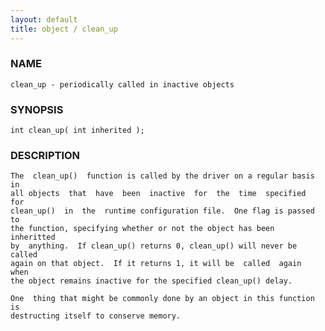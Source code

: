 ```yaml
---
layout: default
title: object / clean_up
---
```






### NAME
    clean_up - periodically called in inactive objects


### SYNOPSIS
    int clean_up( int inherited );


### DESCRIPTION
    The  clean_up()  function is called by the driver on a regular basis in
    all objects  that  have  been  inactive  for  the  time  specified  for
    clean_up()  in  the  runtime configuration file.  One flag is passed to
    the function, specifying whether or not the object has been  inheritted
    by  anything.  If clean_up() returns 0, clean_up() will never be called
    again on that object.  If it returns 1, it will be  called  again  when
    the object remains inactive for the specified clean_up() delay.

    One  thing that might be commonly done by an object in this function is
    destructing itself to conserve memory.



